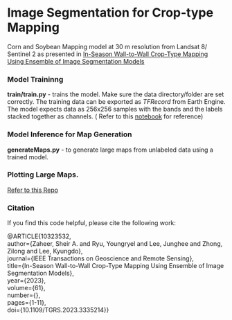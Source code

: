 # Image Segmentation for Crop-type Mapping


Corn and Soybean Mapping model at 30 m resolution from Landsat 8/ Sentinel 2 as presented in [In-Season Wall-to-Wall Crop-Type Mapping Using Ensemble of Image Segmentation Models](https://ieeexplore.ieee.org/document/10323532)


### Model Traininng
**train/train.py** -  trains the model. Make sure the data directory/folder are set correctly. The training data can be exported as _TFRecord_ from Earth Engine. The model expects data as 256x256 samples with the bands and the labels stacked together as channels. ( Refer to this [notebook](https://github.com/safgen/CroplandMappingCDL/blob/main/DataPrep.ipynb) for reference)

### Model Inference for Map Generation
**generateMaps.py** - to generate large maps from unlabeled data using a trained model. 

### Plotting Large Maps.
[Refer to this Repo](https://github.com/safgen/plottingBigGeoTiffs)

### Citation
If you find this code helpful, please cite the following work:

<p>@ARTICLE{10323532,<br>
  author={Zaheer, Sheir A. and Ryu, Youngryel and Lee, Junghee and Zhong, Zilong and Lee, Kyungdo},<br>
  journal={IEEE Transactions on Geoscience and Remote Sensing}, <br>
  title={In-Season Wall-to-Wall Crop-Type Mapping Using Ensemble of Image Segmentation Models}, <br>
  year={2023},<br>
  volume={61},<br>
  number={},<br>
  pages={1-11},<br>
  doi={10.1109/TGRS.2023.3335214}}
